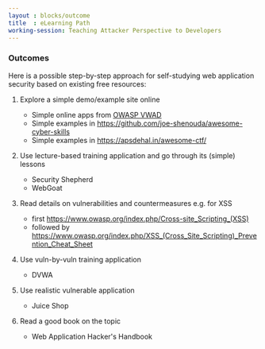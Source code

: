 ```yaml
---
layout : blocks/outcome
title  : eLearning Path
working-session: Teaching Attacker Perspective to Developers
---
```


### Outcomes

Here is a possible step-by-step approach for self-studying
web application security based on existing free resources:

1. Explore a simple demo/example site online
   - Simple online apps from [OWASP VWAD](https://www.owasp.org/index.php/OWASP_Vulnerable_Web_Applications_Directory_Project#tab=On-Line_apps)
   - Simple examples in https://github.com/joe-shenouda/awesome-cyber-skills
   - Simple examples in https://apsdehal.in/awesome-ctf/
   
2. Use lecture-based training application and go through its (simple)
   lessons
   - Security Shepherd
   - WebGoat
   
3. Read details on vulnerabilities and countermeasures e.g. for XSS
   -  first https://www.owasp.org/index.php/Cross-site_Scripting_(XSS)
   -  followed by
      https://www.owasp.org/index.php/XSS_(Cross_Site_Scripting)_Prevention_Cheat_Sheet
      
4. Use vuln-by-vuln training application
   - DVWA
   
5. Use realistic vulnerable application
   - Juice Shop
   
6. Read a good book on the topic
   - Web Application Hacker's Handbook
